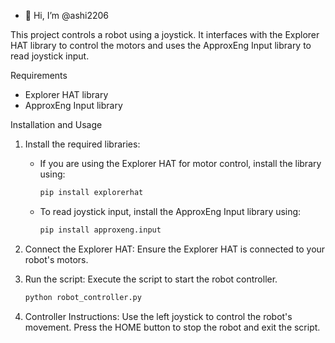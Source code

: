 - 👋 Hi, I’m @ashi2206

This project controls a robot using a joystick. It interfaces with the Explorer HAT library to control the motors and uses the ApproxEng Input library to read joystick input.

Requirements

- Explorer HAT library 
- ApproxEng Input library 

Installation and Usage

1. Install the required libraries:
   - If you are using the Explorer HAT for motor control, install the library using:
     ```bash
     pip install explorerhat
     ```
   - To read joystick input, install the ApproxEng Input library using:
     ```bash
     pip install approxeng.input
     ```

2. Connect the Explorer HAT:
   Ensure the Explorer HAT is connected to your robot's motors.

3. Run the script:
   Execute the script to start the robot controller.
   ```bash
   python robot_controller.py
   ```
4. Controller Instructions:
   Use the left joystick to control the robot's movement.
   Press the HOME button to stop the robot and exit the script.


